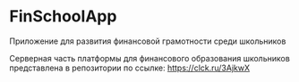 # FinSchoolApp

Приложение для развития финансовой грамотности среди школьников

Серверная часть платформы для финансового образования школьников представлена в репозитории по ссылке: https://clck.ru/3AjkwX

